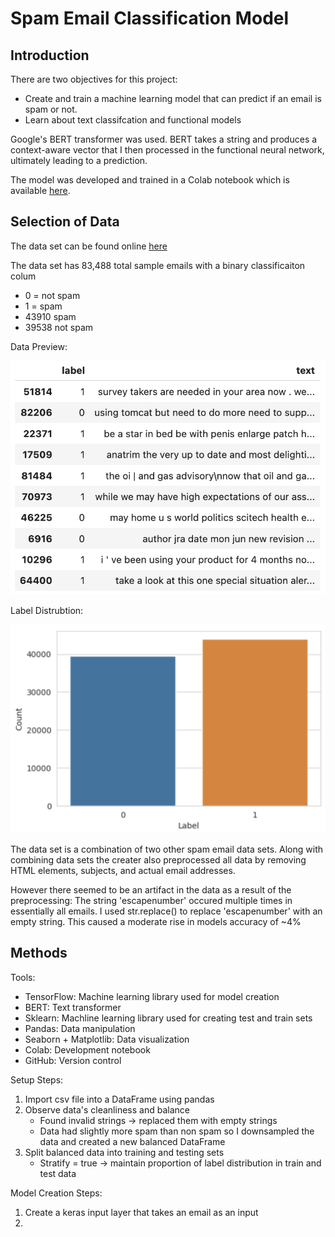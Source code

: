 # Spam Email Classification Model

## Introduction

There are two objectives for this project:
  - Create and train a machine learning model that can predict if an email is spam or not.
  - Learn about text classifcation and functional models

Google's BERT transformer was used. BERT takes a string and produces a context-aware vector that I then processed in the functional neural network, ultimately leading to a prediction.

The model was developed and trained in a Colab notebook which is available [here](https://github.com/mLucas55/spam-email-classification/blob/main/code/spam-email-classification.ipynb).

## Selection of Data

The data set can be found online [here](https://drive.google.com/file/d/1ElqSIk-nJp8yKlz9ZGyVoKQ7e4OE1mpB/view?usp=sharing)

The data set has 83,488 total sample emails with a binary classificaiton colum
  - 0 = not spam
  - 1 = spam
  - 43910 spam
  - 39538 not spam

Data Preview:

![Data screenshot](./graphs/Data-Head.png)

Label Distrubtion:

![Bar screenshot](./graphs/Label-Balance.png)

The data set is a combination of two other spam email data sets. Along with combining data sets the creater also preprocessed all data by removing HTML elements, subjects, and actual email addresses.

However there seemed to be an artifact in the data as a result of the preprocessing: The string 'escapenumber' occured multiple times in essentially all emails. I used str.replace() to replace 'escapenumber' with an empty string. This caused a moderate rise in models accuracy of ~4%

## Methods

Tools:
  - TensorFlow: Machine learning library used for model creation
  - BERT: Text transformer
  - Sklearn: Machline learning library used for creating test and train sets
  - Pandas: Data manipulation 
  - Seaborn + Matplotlib: Data visualization
  - Colab: Development notebook
  - GitHub: Version control

Setup Steps:

1. Import csv file into a DataFrame using pandas
2. Observe data's cleanliness and balance
    - Found invalid strings -> replaced them with empty strings
    - Data had slightly more spam than non spam so I downsampled the data and created a new balanced DataFrame
3. Split balanced data into training and testing sets
    - Stratify = true -> maintain proportion of label distribution in train and test data

Model Creation Steps:

1. Create a keras input layer that takes an email as an input
2. 
